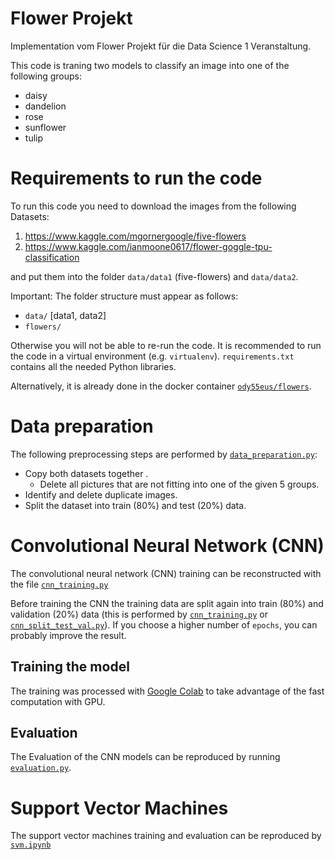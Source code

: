 # Flower Projekt
Implementation vom Flower Projekt für die Data Science 1 Veranstaltung.

This code is traning two models to classify an image into one of the following groups:
* daisy
* dandelion
* rose
* sunflower
* tulip

# Requirements to run the code
To run this code you need to download the images from the following Datasets:
1. https://www.kaggle.com/mgornergoogle/five-flowers
2. https://www.kaggle.com/ianmoone0617/flower-goggle-tpu-classification

and put them into the folder `data/data1` (five-flowers) and `data/data2`.

Important: The folder structure must appear as follows:
* `data/` [data1, data2]
* `flowers/`

Otherwise you will not be able to re-run the code.
It is recommended to run the code in a virtual environment (e.g. `virtualenv`). `requirements.txt` contains all the needed Python libraries.

Alternatively, it is already done in the docker container [`ody55eus/flowers`](https://hub.docker.com/repository/docker/ody55eus/flowers/).


# Data preparation

The following preprocessing steps are performed by [`data_preparation.py`](scripts/data_preparation.py):
* Copy both datasets together .
  * Delete all pictures that are not fitting into one of the given 5 groups.
* Identify and delete duplicate images.
* Split the dataset into train (80%) and test (20%) data.



# Convolutional Neural Network (CNN)

The convolutional neural network (CNN) training can be reconstructed with the file [`cnn_training.py`](scripts/cnn_training.py)


Before training the CNN the training data are split again into train (80%) and validation (20%) data (this is performed by [`cnn_training.py`](scripts/cnn_training.py) or [`cnn_split_test_val.py`](scripts/cnn_split_test_val.py)).
If you choose a higher number of `epochs`, you can probably improve the result.

## Training the model

The training was processed with [Google Colab](https://drive.google.com/file/d/1xMJ1Kt4YBeIpqGIzPt1Km8ziwNW5a2Og/view?usp=sharing) to take advantage of the fast computation with GPU.

## Evaluation 

The Evaluation of the CNN models can be reproduced by running [`evaluation.py`](scripts/evaluation.py).

# Support Vector Machines

The support vector machines training and evaluation can be reproduced by [`svm.ipynb`](scripts/svm.ipynb)

